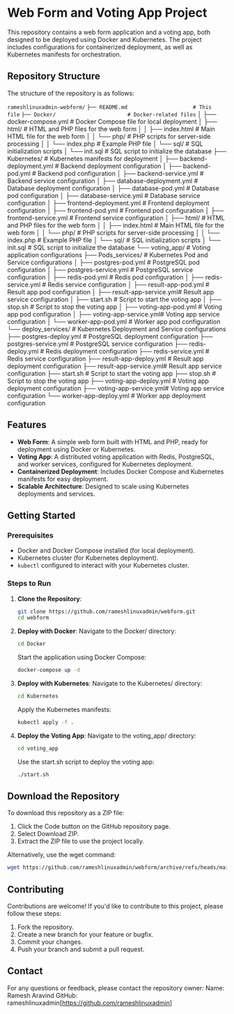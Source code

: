 # Web Form and Voting App Project

This repository contains a web form application and a voting app, both designed to be deployed using Docker and Kubernetes. The project includes configurations for containerized deployment, as well as Kubernetes manifests for orchestration.

## Repository Structure

The structure of the repository is as follows:

`rameshlinuxadmin-webform/`
 `├── README.md                     # This file`
 `├── Docker/                       # Docker-related files`
│   ├── docker-compose.yml        # Docker Compose file for local deployment
│   ├── html/                     # HTML and PHP files for the web form
│   │   ├── index.html            # Main HTML file for the web form
│   │   └── php/                  # PHP scripts for server-side processing
│   │       └── index.php         # Example PHP file
│   └── sql/                      # SQL initialization scripts
│       └── init.sql              # SQL script to initialize the database
├── Kubernetes/                   # Kubernetes manifests for deployment
│   ├── backend-deployment.yml    # Backend deployment configuration
│   ├── backend-pod.yml           # Backend pod configuration
│   ├── backend-service.yml       # Backend service configuration
│   ├── database-deployment.yml   # Database deployment configuration
│   ├── database-pod.yml          # Database pod configuration
│   ├── database-service.yml      # Database service configuration
│   ├── frontend-deployment.yml   # Frontend deployment configuration
│   ├── frontend-pod.yml          # Frontend pod configuration
│   ├── frontend-service.yml      # Frontend service configuration
│   ├── html/                     # HTML and PHP files for the web form
│   │   ├── index.html            # Main HTML file for the web form
│   │   └── php/                  # PHP scripts for server-side processing
│   │       └── index.php         # Example PHP file
│   └── sql/                      # SQL initialization scripts
│       └── init.sql              # SQL script to initialize the database
└── voting_app/                   # Voting application configurations
    ├── Pods_services/            # Kubernetes Pod and Service configurations
    │   ├── postgres-pod.yml      # PostgreSQL pod configuration
    │   ├── postgres-service.yml  # PostgreSQL service configuration
    │   ├── redis-pod.yml         # Redis pod configuration
    │   ├── redis-service.yml     # Redis service configuration
    │   ├── result-app-pod.yml    # Result app pod configuration
    │   ├── result-app-service.yml# Result app service configuration
    │   ├── start.sh              # Script to start the voting app
    │   ├── stop.sh               # Script to stop the voting app
    │   ├── voting-app-pod.yml    # Voting app pod configuration
    │   ├── voting-app-service.yml# Voting app service configuration
    │   └── worker-app-pod.yml    # Worker app pod configuration
    └── deploy_services/          # Kubernetes Deployment and Service configurations
        ├── postgres-deploy.yml   # PostgreSQL deployment configuration
        ├── postgres-service.yml  # PostgreSQL service configuration
        ├── redis-deploy.yml      # Redis deployment configuration
        ├── redis-service.yml     # Redis service configuration
        ├── result-app-deploy.yml # Result app deployment configuration
        ├── result-app-service.yml# Result app service configuration
        ├── start.sh              # Script to start the voting app
        ├── stop.sh               # Script to stop the voting app
        ├── voting-app-deploy.yml # Voting app deployment configuration
        ├── voting-app-service.yml# Voting app service configuration
        └── worker-app-deploy.yml # Worker app deployment configuration


## Features

- **Web Form**: A simple web form built with HTML and PHP, ready for deployment using Docker or Kubernetes.
- **Voting App**: A distributed voting application with Redis, PostgreSQL, and worker services, configured for Kubernetes deployment.
- **Containerized Deployment**: Includes Docker Compose and Kubernetes manifests for easy deployment.
- **Scalable Architecture**: Designed to scale using Kubernetes deployments and services.

## Getting Started

### Prerequisites

- Docker and Docker Compose installed (for local deployment).
- Kubernetes cluster (for Kubernetes deployment).
- `kubectl` configured to interact with your Kubernetes cluster.

### Steps to Run

1. **Clone the Repository**:
   ```bash
   git clone https://github.com/rameshlinuxadmin/webform.git
   cd webform
2. **Deploy with Docker**:
   Navigate to the Docker/ directory:
   ```bash
   cd Docker
   ```
   Start the application using Docker Compose:
   ```bash
   docker-compose up -d
3. **Deploy with Kubernetes**:
   Navigate to the Kubernetes/ directory:
   ```bash
   cd Kubernetes
   ```
   Apply the Kubernetes manifests:
   ```bash
   kubectl apply -f .
   ```
4. **Deploy the Voting App**:
   Navigate to the voting_app/ directory:
   ```bash
   cd voting_app
   ```
   Use the start.sh script to deploy the voting app:
   ```bash
   ./start.sh
   ```

## Download the Repository
To download this repository as a ZIP file:
   1. Click the Code button on the GitHub repository page.
   2. Select Download ZIP.
   3. Extract the ZIP file to use the project locally.

Alternatively, use the wget command:
   ```bash
   wget https://github.com/rameshlinuxadmin/webform/archive/refs/heads/main.zip -O webform.zip
   ```
## Contributing
Contributions are welcome! If you'd like to contribute to this project, please follow these steps:
   1. Fork the repository.
   2. Create a new branch for your feature or bugfix.
   3. Commit your changes.
   4. Push your branch and submit a pull request.

## Contact
For any questions or feedback, please contact the repository owner:
   Name: Ramesh Aravind
   GitHub: rameshlinuxadmin[https://github.com/rameshlinuxadmin]
